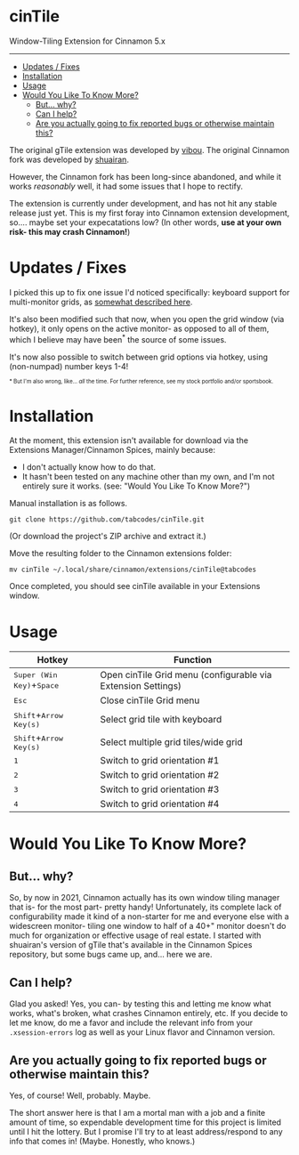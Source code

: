 # cinTile 
Window-Tiling Extension for Cinnamon 5.x

-----
- [Updates / Fixes](#updates--fixes)
- [Installation](#installation)
- [Usage](#usage)
- [Would You Like To Know More?](#would-you-like-to-know-more)
  - [But... why?](#but-why)
  - [Can I help?](#can-i-help)
  - [Are you actually going to fix reported bugs or otherwise maintain this?](#are-you-actually-going-to-fix-reported-bugs-or-otherwise-maintain-this)



The original gTile extension was developed by [vibou](https://github.com/vibou/vibou.gTile). The original Cinnamon fork was developed by [shuairan](https://github.com/shuairan/gTile). 

However, the Cinnamon fork has been long-since abandoned, and while it works *reasonably* well, it had some issues that I hope to rectify.

The extension is currently under development, and has not hit any stable release just yet. This is my first foray
into Cinnamon extension development, so.... maybe set your expecatations low? (In other words, **use at your own risk- this may crash Cinnamon!**)

# Updates / Fixes

I picked this up to fix one issue I'd noticed specifically: keyboard support for multi-monitor grids, as [somewhat described here](https://github.com/linuxmint/cinnamon-spices-extensions/issues/191). 

It's also been modified such that now, when you open the grid window (via hotkey), it only opens on the active monitor- as opposed to all of them, which I believe may have been<sup>*</sup> the source of some issues.

It's now also possible to switch between grid options via hotkey, using (non-numpad) number keys 1-4!

<sub><sub>* But I'm also wrong, like... *all* the time. For further reference, see my stock portfolio and/or sportsbook.</sub></sub>


# Installation

At the moment, this extension isn't available for download via the Extensions Manager/Cinnamon Spices, mainly because:

* I don't actually know how to do that.
* It hasn't been tested on any machine other than my own, and I'm not entirely sure it works. (see: "Would You Like To Know More?")

Manual installation is as follows.

	git clone https://github.com/tabcodes/cinTile.git

(Or download the project's ZIP archive and extract it.)

Move the resulting folder to the Cinnamon extensions folder:

	mv cinTile ~/.local/share/cinnamon/extensions/cinTile@tabcodes

Once completed, you should see cinTile available in your Extensions window.

# Usage


| Hotkey      | Function    |
| ----------- | ----------- |
|<kbd>Super (Win Key)</kbd>+<kbd>Space</kbd> | Open cinTile Grid menu (configurable via Extension Settings) |
| <kbd>Esc</kbd> | Close cinTile Grid menu       |
| <kbd>Shift</kbd>+<kbd>Arrow Key(s)</kbd> | Select grid tile with keyboard |
| <kbd>Shift</kbd>+<kbd>Arrow Key(s)</kbd> | Select multiple grid tiles/wide grid |
| <kbd>1</kbd>| Switch to grid orientation #1 |
| <kbd>2</kbd>| Switch to grid orientation #2 |
| <kbd>3</kbd>| Switch to grid orientation #3 |
| <kbd>4</kbd>| Switch to grid orientation #4 |


# Would You Like To Know More?


## But... why?

So, by now in 2021, Cinnamon actually has its own window tiling manager that is- for the most part- pretty handy! Unfortunately, its complete lack of configurability made it kind of a non-starter for me and everyone else with a widescreen monitor- tiling one window to half of a 40+" monitor doesn't do much for organization or effective usage of real estate. I started with shuairan's version of gTile that's available in the Cinnamon Spices repository, but some bugs came up, and... here we are.

## Can I help?

Glad you asked! Yes, you can- by testing this and letting me know what works, what's broken, what crashes Cinnamon entirely, etc. If you decide to let me know, do me a favor and include the relevant info from your `.xsession-errors` log as well as your Linux flavor and Cinnamon version.

## Are you actually going to fix reported bugs or otherwise maintain this?

Yes, of course! Well, probably. Maybe. 

The short answer here is that I am a mortal man with a job and a finite amount of time, so expendable development time for this project is limited until I hit the lottery. But I promise I'll try to at least address/respond to any info that comes in! (Maybe. Honestly, who knows.) 


